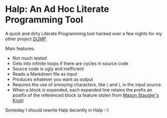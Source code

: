 # Halp: An Ad Hoc Literate Programming Tool

A quick and dirty Literate Programming tool hacked over a few nights for my other project [DUMP](https://github.com/lmbarros/DUMP).

Main features:

* Not much tested
* Gets into infinite loops if there are cycles in source code
* Source code is ugly and inefficient
* Reads a Markdown file as input
* Produces whatever you want as output
* Requires the use of annoying characters, like ⟨ and ⟩, in the input source
* When a block is expanded, each expanded line retains the prefix an postfix of the referenced block (a feature stolen from [Mason Staugler's Knot](https://github.com/mqsoh/knot))

Someday I should rewrite Halp decently in Halp :-)
